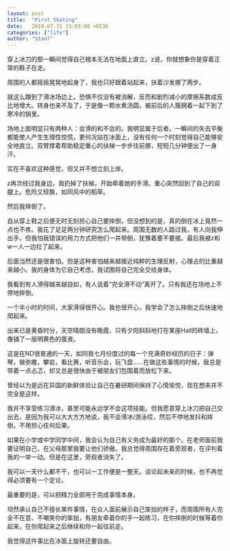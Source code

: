 ```yaml
---
layout: post
title:  "First Skating"
date:   2019-07-31 13:03:00 +0530
categories: ["life"]
author: "Stan7"
---
```


穿上冰刀的那一瞬间觉得自己根本无法在地面上直立。z说，你就想象你是穿着正常的鞋子在走。

周围的人都摇摇晃晃地起身了，我也只好跟着站起来，扶着沙发挪了两步。

就这么蹭到了滑冰场边上。恐惧不仅没有被消解，反而和剧烈减小的摩擦系数成反比地增大。转身也来不及了，于是像一颗水煮汤圆，被前后的人簇拥着一起下到了寒冷的锅里。

场地上面明显只有两种人：会滑的和不会的。我明显属于后者。一瞬间的失去平衡都能使人产生生理性惊慌，更何况站在冰面上，没有任何一个时刻觉得自己能够安全地直立。双臂撑着帮助稳定重心的扶梯一步步往前挪，短短几分钟便出了一身汗。

实在不喜欢这种感觉，但又并不想立刻上岸。

z再次经过我身边，我扔掉了扶梯，开始牵着她的手滑。重心突然回到了自己的双腿上。危险又轻飘，如同风中的稻草。

然后我摔倒了。

自从穿上鞋之后便无时无刻担心自己要摔倒，但没想到的是，真的倒在冰上竟然一点也不疼。我花了足足两分钟研究怎么爬起来。周围无数的人路过我，有人向我伸出手，但我怕我错误的用力方式把他们一并带倒，犹豫着要不要接。最后我被z和w一人一边拉了起来。

后面当然还是很害怕。但是这种害怕越来越接近纯粹的生理反射，心理占的比重越来越小。我的身体为它自己考虑，我试图将自己完全交给身体。

我看到有人滑得越来越自如，有人说着“完全滑不动”离开了。只有我还在场地上不停地摔倒。

一个半小时的时间，大家滑得很开心。我也很开心，我学会了怎么摔倒之后快速地爬起来。

出来已是黄昏时分，天空晴朗没有晚霞，只有夕阳斜斜地打在某座Hall的砖墙上，像铺了一层明黄色的蛋液。

这是在ND很普通的一天，如同我七月份度过的每一个充满奇妙经历的日子：弹琴，做弥撒，攀岩，看比赛，听音乐会，玩飞盘……在做这些事情的时候，我总是带着一点忐忑，却又总是很快由于被朋友们包围着而放松下来。

曾经以为是远在异国的新鲜体验让自己在暑研期间保持了心情愉悦，现在想来并不完全是这样。

我并不享受练习滑冰，甚至可能永远学不会这项技能。但我愿意穿上冰刀把自己交出去，是因为我可以大大方方地说，我不会滑冰/游泳哎，然后不停地发抖和摔倒，不用担心任何后果。

如果在小学或中学同学中间，我会认为自己有义务成为最好的那个。在老师面前我要证明自己，在父母那里我要让他们骄傲。我总觉得周围存在着旁观者，在评判着我的一举一动。但是在这里，旁观者消失了。

我可以一天什么都不干，也可以一工作便是一整天。谈论起未来的时候，也不再觉得必须要有一个定论。

最重要的是，可以把精力全部用于完成事情本身。

坦然承认自己不擅长某件事情，在众人面前展示自己笨拙的样子，而周围所有人完全不在意、不嘲笑你的笨拙，有朋友牵着你的手一起练习，在你摔倒的时候等着你起来，在你爬起来之后继续和你一起往前走。

我觉得这件事比在冰面上旋转还要自由。
